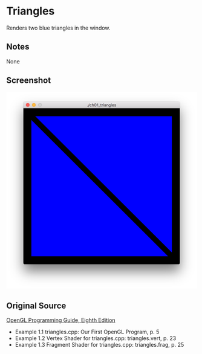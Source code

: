 Triangles
=========

Renders two blue triangles in the window.

Notes
-----

None

Screenshot
----------

![Screenshot](screenshot.png)

Original Source
---------------

[OpenGL Programming Guide,  Eighth Edition](http://www.amazon.com/OpenGL-Programming-Guide-Official-Learning/dp/0321773039/)

* Example 1.1 triangles.cpp: Our First OpenGL Program, p. 5
* Example 1.2 Vertex Shader for triangles.cpp: triangles.vert, p. 23
* Example 1.3 Fragment Shader for triangles.cpp: triangles.frag, p. 25

